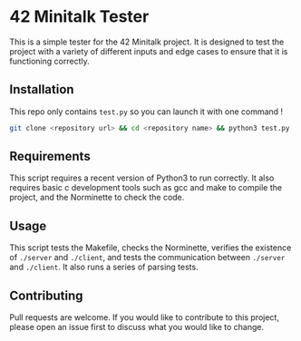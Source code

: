 # 42 Minitalk Tester

This is a simple tester for the 42 Minitalk project. It is designed to test the project with a variety of different inputs and edge cases to ensure that it is functioning correctly.

## Installation

This repo only contains `test.py` so you can launch it with one command !

```sh
git clone <repository url> && cd <repository name> && python3 test.py
```

## Requirements

This script requires a recent version of Python3 to run correctly. It also requires basic c development tools such as gcc and make to compile the project, and the Norminette to check the code.

## Usage

This script tests the Makefile, checks the Norminette, verifies the existence of `./server` and `./client`, and tests the communication between `./server` and `./client`. It also runs a series of parsing tests.

## Contributing

Pull requests are welcome. If you would like to contribute to this project, please open an issue first to discuss what you would like to change.